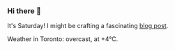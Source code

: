 ### Hi there :wave:

It's Saturday! I might be crafting a fascinating [blog post](https://benjaminwuethrich.dev).

Weather in Toronto: overcast, at +4°C.
